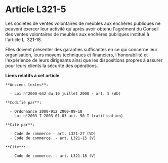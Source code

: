 # Article L321-5

Les sociétés de ventes volontaires de meubles aux enchères publiques ne peuvent exercer leur activité qu'après avoir obtenu
l'agrément du Conseil des ventes volontaires de meubles aux enchères publiques institué à l'article L. 321-18.

Elles doivent présenter des garanties suffisantes en ce qui concerne leur organisation, leurs moyens techniques et
financiers, l'honorabilité et l'expérience de leurs dirigeants ainsi que les dispositions propres à assurer pour leurs
clients la sécurité des opérations.

**Liens relatifs à cet article**

	**Anciens textes**:

	  - Loi n°2000-642 du 10 juillet 2000 - art. 5 (Ab)

	**Codifié par**:

	  - Ordonnance 2000-912 2000-09-18
	  - Loi n°2003-7 2003-01-03 art. 50 I (ratification)

	**Cité par**:

	  - Code de commerce - art. L321-27 (VD)
	  - Code de commerce. - art. L321-15 (V)

	**Cite**:

	  - Code de commerce. - art. L321-18 (V)
